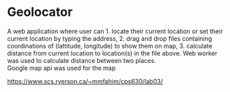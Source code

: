 # Geolocator

A web application where user can 
    1. locate their current location or set their current location by typing the address,
    2. drag and drop files containing coordinations of (lattitude, longitude) to show them on map,
    3. calculate distance from current location to location(s) in the file above.
Web worker was used to calculate distance between two places.    
Google map api was used for the map

https://www.scs.ryerson.ca/~mmfahim/cps630/lab03/

